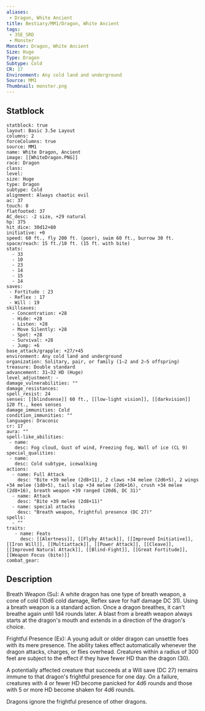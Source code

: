 ```yaml
---
aliases:
 - Dragon, White Ancient
title: Bestiary/MM1/Dragon, White Ancient
tags:
 - 35E_SRD
 - Monster
Monster: Dragon, White Ancient
Size: Huge
Type: Dragon
Subtype: Cold
CR: 17
Environment: Any cold land and underground
Source: MM1
Thumbnail: monster.png
---
```


## Statblock

```statblock
statblock: true
layout: Basic 3.5e Layout
columns: 2
forceColumns: true
source: MM1 
name: White Dragon, Ancient
image: [[WhiteDragon.PNG]]
race: Dragon
class: 
level: 
size: Huge
type: Dragon
subtype: Cold
alignment: Always chaotic evil
ac: 37
touch: 8
flatfooted: 37
AC_desc: -2 size, +29 natural
hp: 375
hit_dice: 30d12+80
initiative: +0
speed: 60 ft., fly 200 ft. (poor), swim 60 ft., burrow 30 ft.
space/reach: 15 ft./10 ft. (15 ft. with bite)
stats:
  - 33
  - 10
  - 23
  - 14
  - 15
  - 14
saves:
 - Fortitude : 23
 - Reflex : 17
 - Will : 19
skillsaves:
  - Concentration: +28
  - Hide: +28
  - Listen: +28
  - Move Silently: +28
  - Spot: +28
  - Survival: +28
  - Jump: +6
base_attack/grapple: +27/+45
environment: Any cold land and underground
organization: Solitary, pair, or family (1–2 and 2–5 offspring)
treasure: Double standard
advancement: 31–32 HD (Huge)
level_adjustment: -
damage_vulnerabilities: ""
damage_resistances: 
spell_resist: 24
senses: [[blindsense]] 60 ft., [[low-light vision]], [[darkvision]] 120 ft., keen senses
damage_immunities: Cold
condition_immunities: ""
languages: Draconic
cr: 17
aura: ""
spell-like_abilities:
 - name: 
   desc: Fog cloud, Gust of wind, Freezing fog, Wall of ice (CL 9)
special_qualities:
 - name:
   desc: Cold subtype, icewalking
actions:
  - name: Full Attack
    desc: "Bite +39 melee (2d8+11), 2 claws +34 melee (2d6+5), 2 wings +34 melee (1d8+5), tail slap +34 melee (2d6+16), crush +34 melee (2d8+16), breath weapon +39 ranged (20d6, DC 31)"
  - name: Attack
    desc: "Bite +39 melee (2d8+11)"
  - name: special attacks
    desc: "Breath weapon, frightful presence (DC 27)"
spells:
  - ""
traits:
   - name: Feats
     desc: [[Alertness]], [[Flyby Attack]], [[Improved Initiative]], [[Iron Will]], [[Multiattack]], [[Power Attack]], [[Cleave]], [[Improved Natural Attack]], [[Blind-Fight]], [[Great Fortitude]], [[Weapon Focus (bite)]]
combat_gear:  
```

## Description






Breath Weapon (Su): A white dragon has one type of breath weapon, a cone of cold (10d6 cold damage, Reflex save for half damage DC 31). Using a breath weapon is a standard action. Once a dragon breathes, it can't breathe again until 1d4 rounds later. A blast from a breath weapon always starts at the dragon's mouth and extends in a direction of the dragon's choice.

Frightful Presence (Ex): A young adult or older dragon can unsettle foes with its mere presence. The ability takes effect automatically whenever the dragon attacks, charges, or flies overhead. Creatures within a radius of 300 feet are subject to the effect if they have fewer HD than the dragon (30).

A potentially affected creature that succeeds at a Will save (DC 27) remains immune to that dragon's frightful presence for one day. On a failure, creatures with 4 or fewer HD become panicked for 4d6 rounds and those with 5 or more HD become shaken for 4d6 rounds.

Dragons ignore the frightful presence of other dragons.
